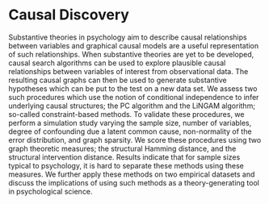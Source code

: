 # Causal Discovery

Substantive theories in psychology aim to describe causal relationships between variables and graphical causal models are a useful representation of such relationships. When substantive theories are yet to be developed,
causal search algorithms can be used to explore plausible causal relationships
between variables of interest from observational data. The resulting causal
graphs can then be used to generate substantive hypotheses which can be put
to the test on a new data set. We assess two such procedures which use the
notion of conditional independence to infer underlying causal structures; the
PC algorithm and the LiNGAM algorithm; so-called constraint-based methods. To validate these procedures, we perform a simulation study varying the
sample size, number of variables, degree of confounding due a latent common
cause, non-normality of the error distribution, and graph sparsity. We score
these procedures using two graph theoretic measures; the structural Hamming
distance, and the structural intervention distance. Results indicate that for
sample sizes typical to psychology, it is hard to separate these methods using
these measures. We further apply these methods on two empirical datasets and
discuss the implications of using such methods as a theory-generating tool in
psychological science.
